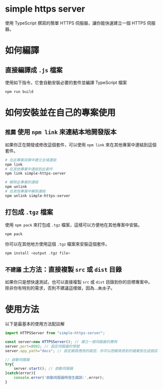 # simple https server

使用 TypeScript 撰寫的簡單 HTTPS 伺服器，讓你能快速建立一個 HTTPS 伺服器。

# 如何編譯

## 直接編譯成 `.js` 檔案

使用如下指令，它會自動安裝必要的套件並編譯 TypeScript 檔案
```bash
npm run build
```

# 如何安裝並在自己的專案使用

## `推薦` 使用 `npm link` 來連結本地開發版本

如果你正在開發或修改這個套件，可以使用 `npm link` 來在其他專案中連結到這個套件。
```bash
# 在此專案目錄中建立全域連結
npm link
# 在其他專案中連結到此套件
npm link simple-https-server

# 解除此專案的連結
npm unlink
# 在其他專案中解除連結
npm unlink simple-https-server
```

## 打包成 `.tgz` 檔案

使用 `npm pack` 來打包成 `.tgz` 檔案，這樣可以方便地在其他專案中安裝。
```bash
npm pack
```
你可以在其他地方使用這個 `.tgz` 檔案來安裝這個套件。
```bash
npm install <output .tgz file>
```

## `不建議` 土方法：直接複製 `src` 或 `dist` 目錄

如果你只是想快速測試，也可以直接複製 `src` 或 `dist` 目錄到你的目標專案中。  
除非你有特別的需求，否則不建議這樣做，因為...~~太土了~~。

# 使用方法

以下是最基本的使用方法配註解
```ts
import HTTPSServer from "simple-https-server";

const server=new HTTPSServer(); // 建立一個伺服器的實例
server.port=8082; // 設定伺服器的埠號
server.app_path="docs"; // 設定網頁應用的路徑，你可以把網頁用到的檔案放在這個目錄下

// 啟動伺服器
try{
	server.start(); // 啟動伺服器
}catch(error){
	console.error('啟動伺服器時發生錯誤:',error);
}
```
